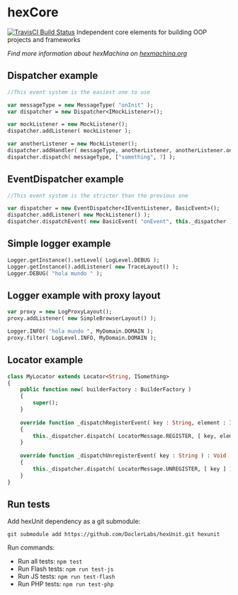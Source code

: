 # hexCore
[![TravisCI Build Status](https://travis-ci.org/DoclerLabs/hexCore.svg?branch=master)](https://travis-ci.org/DoclerLabs/hexCore)
Independent core elements for building OOP projects and frameworks 

*Find more information about hexMachina on [hexmachina.org](http://hexmachina.org/)*

## Dispatcher example
```haxe
//This event system is the easiest one to use

var messageType = new MessageType( "onInit" );
var dispatcher = new Dispatcher<IMockListener>();

var mockListener = new MockListener();
dispatcher.addListener( mockListener );

var anotherListener = new MockListener();
dispatcher.addHandler( messageType, anotherListener, anotherListener.onMessage )
dispatcher.dispatch( messageType, ["something", 7] );
```

## EventDispatcher example
```haxe
//This event system is the stricter than the previous one

var dispatcher = new EventDispatcher<IEventListener, BasicEvent>();
dispatcher.addListener( new MockListener() );
dispatcher.dispatchEvent( new BasicEvent( "onEvent", this._dispatcher ) );
```

## Simple logger example
```haxe
Logger.getInstance().setLevel( LogLevel.DEBUG );
Logger.getInstance().addListener( new TraceLayout() );
Logger.DEBUG( "hola mundo " );
```

## Logger example with proxy layout
```haxe
var proxy = new LogProxyLayout();
proxy.addListener( new SimpleBrowserLayout() );

Logger.INFO( "hola mundo ", MyDomain.DOMAIN );
proxy.filter( LogLevel.INFO, MyDomain.DOMAIN );
```

## Locator example
```haxe
class MyLocator extends Locator<String, ISomething>
{
	public function new( builderFactory : BuilderFactory )
	{
		super();
	}
	
	override function _dispatchRegisterEvent( key : String, element : ISomething ) : Void 
	{
		this._dispatcher.dispatch( LocatorMessage.REGISTER, [ key, element ] );
	}
	
	override function _dispatchUnregisterEvent( key : String ) : Void 
	{
		this._dispatcher.dispatch( LocatorMessage.UNREGISTER, [ key ] );
	}
}
```
## Run tests

Add hexUnit dependency as a git submodule:

```git submodule add https://github.com/DoclerLabs/hexUnit.git hexunit```

Run commands:
- Run all tests: ```npm test```
- Run Flash tests: ```npm run test-js```
- Run JS tests: ```npm run test-flash```
- Run PHP tests: ```npm run test-php```